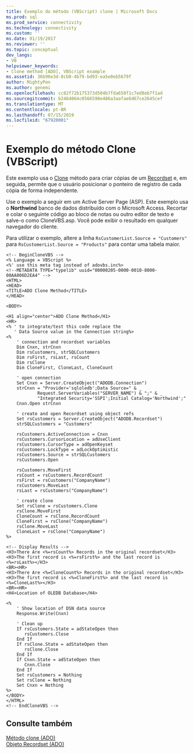 ```yaml
---
title: Exemplo do método (VBScript) clone | Microsoft Docs
ms.prod: sql
ms.prod_service: connectivity
ms.technology: connectivity
ms.custom: ''
ms.date: 01/19/2017
ms.reviewer: ''
ms.topic: conceptual
dev_langs:
- VB
helpviewer_keywords:
- Clone method [ADO], VBScript example
ms.assetid: 36b96e3d-8cb0-4b79-bd93-ea5e0eb5679f
author: MightyPen
ms.author: genemi
ms.openlocfilehash: cc82f72b175373d504b7fda658f1c7ed8eb7f1ad
ms.sourcegitcommit: b2464064c0566590e486a3aafae6d67ce2645cef
ms.translationtype: MT
ms.contentlocale: pt-BR
ms.lasthandoff: 07/15/2019
ms.locfileid: "67920001"
---
```

# <a name="clone-method-example-vbscript"></a>Exemplo do método Clone (VBScript)
Este exemplo usa o [Clone](../../../ado/reference/ado-api/clone-method-ado.md) método para criar cópias de um [Recordset](../../../ado/reference/ado-api/recordset-object-ado.md) e, em seguida, permite que o usuário posicionar o ponteiro de registro de cada cópia de forma independente.  
  
 Use o exemplo a seguir em um Active Server Page (ASP). Este exemplo usa o **Northwind** banco de dados distribuído com o Microsoft Access. Recortar e colar o seguinte código ao bloco de notas ou outro editor de texto e salve-o como CloneVBS.asp. Você pode exibir o resultado em qualquer navegador do cliente.  
  
 Para utilizar o exemplo, altere a linha `RsCustomerList.Source = "Customers"` para `RsCustomerList.Source = "Products"` para contar uma tabela maior.  
  
```  
<!-- BeginCloneVBS -->  
<% Language = VBScript %>  
<%' use this meta tag instead of adovbs.inc%>  
<!--METADATA TYPE="typelib" uuid="00000205-0000-0010-8000-00AA006D2EA4" -->  
<HTML>  
<HEAD>  
<TITLE>ADO Clone Method</TITLE>  
</HEAD>  
  
<BODY>  
  
<H1 align="center">ADO Clone Method</H1>  
<HR>  
<% ' to integrate/test this code replace the   
   ' Data Source value in the Connection string%>  
<%   
    ' connection and recordset variables  
    Dim Cnxn, strCnxn  
    Dim rsCustomers, strSQLCustomers  
    Dim rsFirst, rsLast, rsCount  
    Dim rsClone  
    Dim CloneFirst, CloneLast, CloneCount  
  
    ' open connection  
    Set Cnxn = Server.CreateObject("ADODB.Connection")  
    strCnxn = "Provider='sqloledb';Data Source=" & _  
            Request.ServerVariables("SERVER_NAME") & ";" & _  
            "Integrated Security='SSPI';Initial Catalog='Northwind';"  
    Cnxn.Open strCnxn  
  
    ' create and open Recordset using object refs  
    Set rsCustomers = Server.CreateObject("ADODB.Recordset")  
    strSQLCustomers = "Customers"  
  
    rsCustomers.ActiveConnection = Cnxn  
    rsCustomers.CursorLocation = adUseClient  
    rsCustomers.CursorType = adOpenKeyset  
    rsCustomers.LockType = adLockOptimistic  
    rsCustomers.Source = strSQLCustomers  
    rsCustomers.Open  
  
    rsCustomers.MoveFirst  
    rsCount = rsCustomers.RecordCount  
    rsFirst = rsCustomers("CompanyName")  
    rsCustomers.MoveLast  
    rsLast = rsCustomers("CompanyName")  
  
    ' create clone  
    Set rsClone = rsCustomers.Clone  
    rsClone.MoveFirst  
    CloneCount = rsClone.RecordCount  
    CloneFirst = rsClone("CompanyName")  
    rsClone.MoveLast  
    CloneLast = rsClone("CompanyName")  
%>  
  
<!-- Display Results -->  
<H3>There Are <%=rsCount%> Records in the original recordset</H3>  
<H3>The first record is <%=rsFirst%> and the last record is <%=rsLast%></H3>  
<BR><HR>  
<H3>There Are <%=CloneCount%> Records in the original recordset</H3>  
<H3>The first record is <%=CloneFirst%> and the last record is <%=CloneLast%></H3>  
<BR><HR>  
<H4>Location of OLEDB Database</H4>  
  
<%  
    ' Show location of DSN data source  
    Response.Write(Cnxn)  
  
    ' Clean up  
    If rsCustomers.State = adStateOpen then  
       rsCustomers.Close  
    End If  
    If rsClone.State = adStateOpen then  
       rsClone.Close  
    End If  
    If Cnxn.State = adStateOpen then  
       Cnxn.Close  
    End If  
    Set rsCustomers = Nothing  
    Set rsClone = Nothing  
    Set Cnxn = Nothing  
%>  
</BODY>  
</HTML>  
<!-- EndCloneVBS -->  
```  
  
## <a name="see-also"></a>Consulte também  
 [Método clone (ADO)](../../../ado/reference/ado-api/clone-method-ado.md)   
 [Objeto Recordset (ADO)](../../../ado/reference/ado-api/recordset-object-ado.md)

